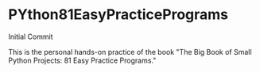 # PYthon81EasyPracticePrograms
Initial Commit


This is the personal hands-on practice of the book "The Big Book of Small Python Projects: 81 Easy Practice Programs."
